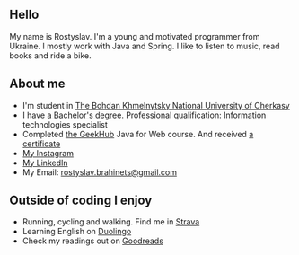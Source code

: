 ## Hello
My name is Rostyslav. I'm a young and motivated programmer from Ukraine. I mostly work with Java and Spring. I like to listen to music, read books and ride a bike.

## About me
- I'm student in [The Bohdan Khmelnytsky National University of Cherkasy](https://www.cdu.edu.ua/)
- I have [a Bachelor's degree](https://drive.google.com/drive/folders/1Gr7eDpFzELAArGMTPE4_S5BdwoyD2ZHc?usp=sharing). Professional qualification: Information technologies specialist
- Completed [the GeekHub](https://geekhub.ck.ua) Java for Web course. And received [a certificate](https://drive.google.com/file/d/1ovealLDjEkHu5Ncokv2JPUOjTNWfI1EW/view?usp=share_link)
- [My Instagram](https://www.instagram.com/rbrahinets/)
- [My LinkedIn](https://www.linkedin.com/in/rbrahinets/)
- My Email: [rostyslav.brahinets@gmail.com](mailto:rostyslav.brahinets@gmail.com)

## Outside of coding I enjoy
- Running, cycling and walking. Find me in [Strava](https://www.strava.com/athletes/rbrahinets)
- Learning English on [Duolingo](https://www.duolingo.com/profile/rbrahinets)
- Check my readings out on [Goodreads](http://goodreads.com/rbrahinets)
